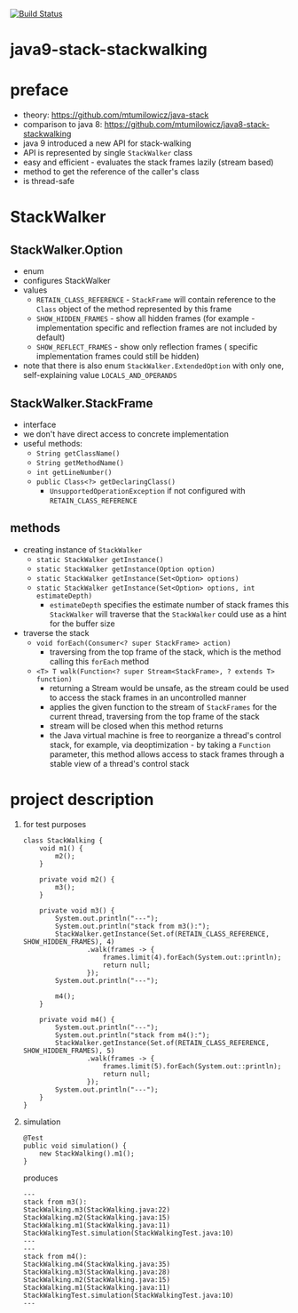 [![Build Status](https://travis-ci.com/mtumilowicz/java9-stack-stackwalking.svg?branch=master)](https://travis-ci.com/mtumilowicz/java9-stack-stackwalking)

# java9-stack-stackwalking

# preface
* theory: https://github.com/mtumilowicz/java-stack
* comparison to java 8: https://github.com/mtumilowicz/java8-stack-stackwalking
* java 9 introduced a new API for stack-walking
* API is represented by single `StackWalker` class
* easy and efficient - evaluates the stack frames lazily (stream based)
* method to get the reference of the caller's class
* is thread-safe

# StackWalker
## StackWalker.Option
* enum
* configures StackWalker
* values
    * `RETAIN_CLASS_REFERENCE` - `StackFrame` will contain
    reference to the `Class` object of the method represented
    by this frame
    * `SHOW_HIDDEN_FRAMES` - show all hidden frames (for example -
    implementation specific and reflection frames are not included
    by default)
    * `SHOW_REFLECT_FRAMES` - show only reflection frames (
    specific implementation frames could still be hidden)
* note that there is also enum `StackWalker.ExtendedOption` 
with only one, self-explaining value `LOCALS_AND_OPERANDS`
## StackWalker.StackFrame
* interface
* we don't have direct access to concrete implementation
* useful methods:
    * `String getClassName()`
    * `String getMethodName()`
    * `int getLineNumber()`
    * `public Class<?> getDeclaringClass()`
        * `UnsupportedOperationException` if not configured with
        `RETAIN_CLASS_REFERENCE`
## methods
* creating instance of `StackWalker`
    * `static StackWalker getInstance()`
    * `static StackWalker getInstance(Option option)`
    * `static StackWalker getInstance(Set<Option> options)`
    * `static StackWalker getInstance(Set<Option> options, int estimateDepth)`
        * `estimateDepth` specifies the estimate number of stack frames
          this `StackWalker` will traverse that the `StackWalker` could
          use as a hint for the buffer size
* traverse the stack
    * `void forEach(Consumer<? super StackFrame> action)`
        * traversing from the top frame of the stack, which is the method calling this `forEach` method
    * `<T> T walk(Function<? super Stream<StackFrame>, ? extends T> function)`    
        * returning a Stream<StackFrame> would be unsafe, as the stream could
          be used to access the stack frames in an uncontrolled manner
        * applies the given function to the stream of `StackFrames`
          for the current thread, traversing from the top frame of the stack
        * stream will be closed when this method returns
        * the Java virtual machine is free to reorganize a thread's control stack, for example, via
          deoptimization - by taking a `Function` parameter, this method allows access to stack frames 
          through a stable view of a thread's control stack
# project description
1. for test purposes
    ```
    class StackWalking {
        void m1() {
            m2();
        }
    
        private void m2() {
            m3();
        }
    
        private void m3() {
            System.out.println("---");
            System.out.println("stack from m3():");
            StackWalker.getInstance(Set.of(RETAIN_CLASS_REFERENCE, SHOW_HIDDEN_FRAMES), 4)
                    .walk(frames -> {
                        frames.limit(4).forEach(System.out::println);
                        return null;
                    });
            System.out.println("---");
    
            m4();
        }
    
        private void m4() {
            System.out.println("---");
            System.out.println("stack from m4():");
            StackWalker.getInstance(Set.of(RETAIN_CLASS_REFERENCE, SHOW_HIDDEN_FRAMES), 5)
                    .walk(frames -> {
                        frames.limit(5).forEach(System.out::println);
                        return null;
                    });
            System.out.println("---");
        }
    }
    ```
1. simulation
    ```
    @Test
    public void simulation() {
        new StackWalking().m1();
    }
    ```
    produces
    ```
    ---
    stack from m3():
    StackWalking.m3(StackWalking.java:22)
    StackWalking.m2(StackWalking.java:15)
    StackWalking.m1(StackWalking.java:11)
    StackWalkingTest.simulation(StackWalkingTest.java:10)
    ---
    ---
    stack from m4():
    StackWalking.m4(StackWalking.java:35)
    StackWalking.m3(StackWalking.java:28)
    StackWalking.m2(StackWalking.java:15)
    StackWalking.m1(StackWalking.java:11)
    StackWalkingTest.simulation(StackWalkingTest.java:10)
    ---
    ```